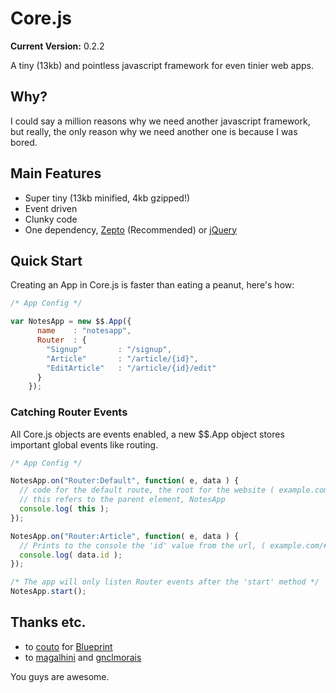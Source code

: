 # Core.js

__Current Version:__ 0.2.2

A tiny (13kb) and pointless javascript framework for even tinier web apps.



## Why?

I could say a million reasons why we need another javascript framework, but really, the only reason why we need another one is because I was bored.



## Main Features

* Super tiny (13kb minified, 4kb gzipped!)
* Event driven
* Clunky code
* One dependency, <a href="http://zeptojs.com/">Zepto</a> (Recommended) or <a href="http://jquery.com/">jQuery</a>



## Quick Start

Creating an App in Core.js is faster than eating a peanut, here's how:

```js
/* App Config */

var NotesApp = new $$.App({
      name    : "notesapp",
      Router  : {
        "Signup"        : "/signup",
        "Article"       : "/article/{id}",
        "EditArticle"   : "/article/{id}/edit"
      }
    });
```


### Catching Router Events

All Core.js objects are events enabled, a new $$.App object stores important global events like routing.


```js
/* App Config */

NotesApp.on("Router:Default", function( e, data ) {
  // code for the default route, the root for the website ( example.com/ )
  // this refers to the parent element, NotesApp
  console.log( this );
});

NotesApp.on("Router:Article", function( e, data ) {
  // Prints to the console the 'id' value from the url, ( example.com/#/article/123 )
  console.log( data.id );
});

/* The app will only listen Router events after the 'start' method */
NotesApp.start();

```

## Thanks etc.

* to <a href="https://github.com/Couto">couto</a> for <a href="https://github.com/Couto/Blueprint">Blueprint</a>
* to <a href="https://github.com/magalhini">magalhini</a> and <a href="https://github.com/gnclmorais">gnclmorais</a>

You guys are awesome.
